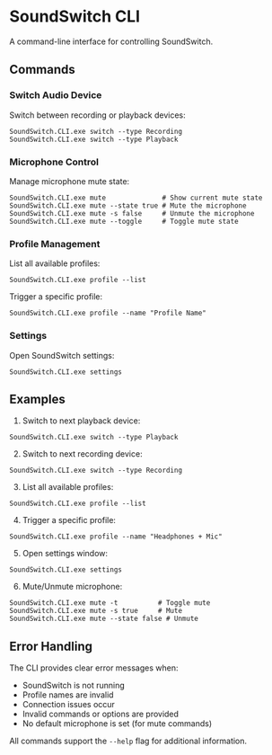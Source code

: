 # SoundSwitch CLI

A command-line interface for controlling SoundSwitch.

## Commands

### Switch Audio Device
Switch between recording or playback devices:
```shell
SoundSwitch.CLI.exe switch --type Recording
SoundSwitch.CLI.exe switch --type Playback
```

### Microphone Control
Manage microphone mute state:
```shell
SoundSwitch.CLI.exe mute              # Show current mute state
SoundSwitch.CLI.exe mute --state true # Mute the microphone
SoundSwitch.CLI.exe mute -s false     # Unmute the microphone
SoundSwitch.CLI.exe mute --toggle     # Toggle mute state
```

### Profile Management
List all available profiles:
```shell
SoundSwitch.CLI.exe profile --list
```

Trigger a specific profile:
```shell
SoundSwitch.CLI.exe profile --name "Profile Name"
```

### Settings
Open SoundSwitch settings:
```shell
SoundSwitch.CLI.exe settings
```

## Examples

1. Switch to next playback device:
```shell
SoundSwitch.CLI.exe switch --type Playback
```

2. Switch to next recording device:
```shell
SoundSwitch.CLI.exe switch --type Recording
```

3. List all available profiles:
```shell
SoundSwitch.CLI.exe profile --list
```

4. Trigger a specific profile:
```shell
SoundSwitch.CLI.exe profile --name "Headphones + Mic"
```

5. Open settings window:
```shell
SoundSwitch.CLI.exe settings
```

6. Mute/Unmute microphone:
```shell
SoundSwitch.CLI.exe mute -t          # Toggle mute
SoundSwitch.CLI.exe mute -s true     # Mute
SoundSwitch.CLI.exe mute --state false # Unmute
```

## Error Handling

The CLI provides clear error messages when:
- SoundSwitch is not running
- Profile names are invalid
- Connection issues occur
- Invalid commands or options are provided
- No default microphone is set (for mute commands)

All commands support the `--help` flag for additional information.
